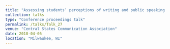 ```yaml
---
title: "Assessing students’ perceptions of writing and public speaking self-efficacy in a composition and communication course"
collection: talks
type: "Conference proceedings talk"
permalink: /talks/Talk_27
venue: "Central States Communication Association"
date: 2018-04-05
location: "Milwaukee, WI"
---
```


